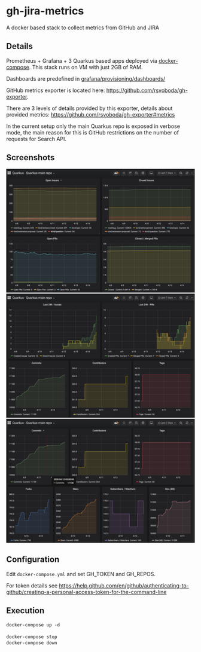 # gh-jira-metrics
A docker based stack to collect metrics from GitHub and JIRA

## Details
Prometheus + Grafana + 3 Quarkus based apps deployed via [docker-compose](docker-compose.yml). This stack runs on VM with just 2GB of RAM.

Dashboards are predefined in [grafana/provisioning/dashboards/](grafana/provisioning/dashboards/)

GitHub metrics exporter is located here: https://github.com/rsvoboda/gh-exporter.

There are 3 levels of details provided by this exporter, details about provided metrics: https://github.com/rsvoboda/gh-exporter#metrics

In the current setup only the main Quarkus repo is exposed in verbose mode, the main reason for this is GitHub restrictions on the number of requests for Search API.

## Screenshots
![Quarkus dashboard example](images/01.png)
![Quarkus dashboard example](images/02.png)
![Quarkus dashboard example](images/03.png)

## Configuration
Edit `docker-compose.yml` and set GH_TOKEN and GH_REPOS.

For token details see https://help.github.com/en/github/authenticating-to-github/creating-a-personal-access-token-for-the-command-line

## Execution
```
docker-compose up -d

docker-compose stop
docker-compose down
```